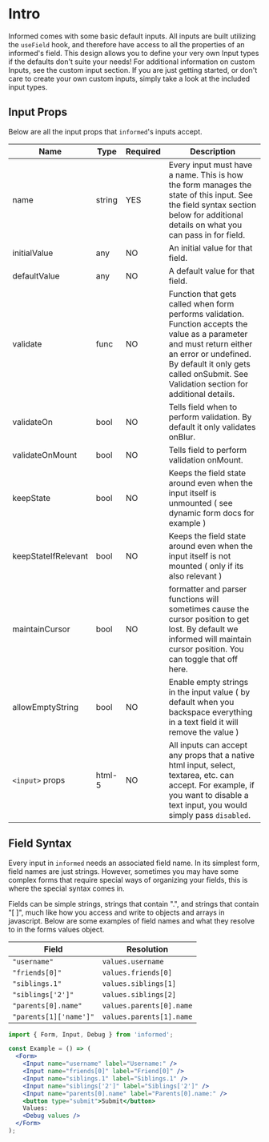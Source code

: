 # Intro

Informed comes with some basic default inputs. All inputs are built utilizing the `useField` hook, and therefore have access to all the properties of an informed's field. This design allows you to define your very own Input types if the defaults don't suite your needs! For additional information on custom Inputs, see the custom input section. If you are just getting started, or don't care to create your own custom inputs, simply take a look at the included input types.

## Input Props

Below are all the input props that `informed`'s inputs accept.

| Name                | Type   | Required | Description                                                                                                                                                                                                                              |
| ------------------- | ------ | -------- | ---------------------------------------------------------------------------------------------------------------------------------------------------------------------------------------------------------------------------------------- |
| name                | string | YES      | Every input must have a name. This is how the form manages the state of this input. See the field syntax section below for additional details on what you can pass in for field.                                                         |
| initialValue        | any    | NO       | An initial value for that field.                                                                                                                                                                                                         |
| defaultValue        | any    | NO       | A default value for that field.                                                                                                                                                                                                          |
| validate            | func   | NO       | Function that gets called when form performs validation. Function accepts the value as a parameter and must return either an error or undefined. By default it only gets called onSubmit. See Validation section for additional details. |
| validateOn          | bool   | NO       | Tells field when to perform validation. By default it only validates onBlur.                                                                                                                                                             |
| validateOnMount     | bool   | NO       | Tells field to perform validation onMount.                                                                                                                                                                                               |  |
| keepState           | bool   | NO       | Keeps the field state around even when the input itself is unmounted ( see dynamic form docs for example )                                                                                                                               |
| keepStateIfRelevant | bool   | NO       | Keeps the field state around even when the input itself is not mounted ( only if its also relevant )                                                                                                                                     |
| maintainCursor      | bool   | NO       | formatter and parser functions will sometimes cause the cursor position to get lost. By default we informed will maintain cursor position. You can toggle that off here.                                                                 |
| allowEmptyString    | bool   | NO       | Enable empty strings in the input value ( by default when you backspace everything in a text field it will remove the value )                                                                                                            |
| `<input>` props     | html-5 | NO       | All inputs can accept any props that a native html input, select, textarea, etc. can accept. For example, if you want to disable a text input, you would simply pass `disabled`.                                                         |

## Field Syntax

Every input in `informed` needs an associated field name. In its simplest form, field names are just strings. However, sometimes you may have some complex forms that require special ways of organizing your fields, this is where the special syntax comes in.

Fields can be simple strings, strings that contain ".", and strings that contain "[ ]", much like how you access and write to objects and arrays in javascript. Below are some examples of field names and what they resolve to in the forms values object.

| Field                  | Resolution               |
| ---------------------- | ------------------------ |
| `"username"`           | `values.username`        |
| `"friends[0]"`         | `values.friends[0]`      |
| `"siblings.1"`         | `values.siblings[1]`     |
| `"siblings['2']"`      | `values.siblings[2]`     |
| `"parents[0].name"`    | `values.parents[0].name` |
| `"parents[1]['name']"` | `values.parents[1].name` |

<!-- STORY -->

```jsx
import { Form, Input, Debug } from 'informed';

const Example = () => (
  <Form>
    <Input name="username" label="Username:" />
    <Input name="friends[0]" label="Friend[0]" />
    <Input name="siblings.1" label="Siblings.1" />
    <Input name="siblings['2']" label="Siblings['2']" />
    <Input name="parents[0].name" label="Parents[0].name:" />
    <button type="submit">Submit</button>
    Values:
    <Debug values />
  </Form>
);
```
